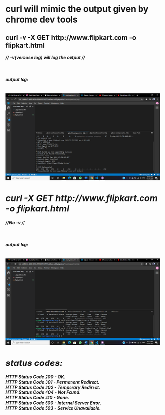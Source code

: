 <h1> curl will mimic the output given by chrome dev tools</h1>

<h2>curl -v -X GET http://www.flipkart.com -o flipkart.html

<h4><i>// -v(verbose log) will log the output //<i></h4>
<br />
<h4>output log:</h4>
<br />
<img src="../images/verso_log.png" alt="log"/>
<br />

<!-- =================================================== -->

<h1>curl -X GET http://www.flipkart.com -o flipkart.html </h1>

<h4><i>//No -v // <i></h4>
<br />
<h4>output log: </h4> 
<br />

<img src="../images/withoutvlog.png" alt="log"/>

<br/>

<!-- =================================================== -->

<h1> status codes: </h1>

<h4> HTTP Status Code 200 - OK. <br />
HTTP Status Code 301 - Permanent Redirect. <br />
HTTP Status Code 302 - Temporary Redirect. <br />
HTTP Status Code 404 - Not Found. <br />
HTTP Status Code 410 - Gone. <br />
HTTP Status Code 500 - Internal Server Error. <br />
HTTP Status Code 503 - Service Unavailable.<br />
</h4>
<br />

<!-- =================================================== -->
